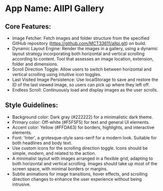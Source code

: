 # **App Name**: AllPI Gallery

## Core Features:

- Image Fetcher: Fetch images and folder structure from the specified GitHub repository (https://github.com/MCT33611/allpi.git) on build.
- Dynamic Layout Engine: Render the images in a gallery, using a dynamic layout strategy incorporating both horizontal and vertical scrolling according to content. Tool that assesses an image location, extension, folder and dimensions.
- Scroll Direction Toggle: Allow users to switch between horizontal and vertical scrolling using intuitive icon toggles.
- Last Visited Image Persistence: Use localStorage to save and restore the ID of the last viewed image, so users can pick up where they left off.
- Endless Scroll: Continuously load and display images as the user scrolls.

## Style Guidelines:

- Background color: Dark gray (#222222) for a minimalistic dark theme.
- Primary color: Off-white (#F5F5F5) for text and general UI elements.
- Accent color: Yellow (#FFDA63) for borders, highlights, and interactive elements.
- Font: 'Inter', a grotesque-style sans-serif for a modern look. Suitable for both headlines and body text.
- Use custom icons for the scrolling direction toggle. Icons should be simple, modern, and related to the action.
- A minimalist layout with images arranged in a flexible grid, adapting to both horizontal and vertical scrolling. Images should take up most of the screen space, with minimal borders or margins.
- Subtle animations for image transitions, hover effects, and scrolling direction changes to enhance the user experience without being intrusive.